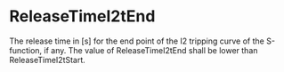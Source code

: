 ReleaseTimeI2tEnd
=================

The release time in [s] for the end point of the I2 tripping curve of the S-function, if any. The value of ReleaseTimeI2tEnd shall be lower than ReleaseTimeI2tStart.
